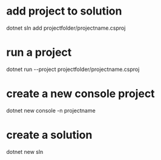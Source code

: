 # add project to solution

dotnet sln add projectfolder/projectname.csproj

# run a project

dotnet run --project projectfolder/projectname.csproj

# create a new console project

dotnet new console -n projectname

# create a solution

dotnet new sln
